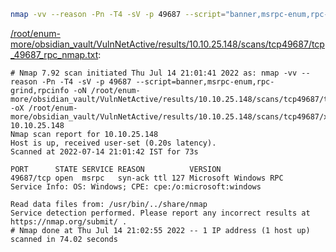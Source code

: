 ```bash
nmap -vv --reason -Pn -T4 -sV -p 49687 --script="banner,msrpc-enum,rpc-grind,rpcinfo" -oN "/root/enum-more/obsidian_vault/VulnNetActive/results/10.10.25.148/scans/tcp49687/tcp_49687_rpc_nmap.txt" -oX "/root/enum-more/obsidian_vault/VulnNetActive/results/10.10.25.148/scans/tcp49687/xml/tcp_49687_rpc_nmap.xml" 10.10.25.148
```

[/root/enum-more/obsidian_vault/VulnNetActive/results/10.10.25.148/scans/tcp49687/tcp_49687_rpc_nmap.txt](file:///root/enum-more/obsidian_vault/VulnNetActive/results/10.10.25.148/scans/tcp49687/tcp_49687_rpc_nmap.txt):

```
# Nmap 7.92 scan initiated Thu Jul 14 21:01:41 2022 as: nmap -vv --reason -Pn -T4 -sV -p 49687 --script=banner,msrpc-enum,rpc-grind,rpcinfo -oN /root/enum-more/obsidian_vault/VulnNetActive/results/10.10.25.148/scans/tcp49687/tcp_49687_rpc_nmap.txt -oX /root/enum-more/obsidian_vault/VulnNetActive/results/10.10.25.148/scans/tcp49687/xml/tcp_49687_rpc_nmap.xml 10.10.25.148
Nmap scan report for 10.10.25.148
Host is up, received user-set (0.20s latency).
Scanned at 2022-07-14 21:01:42 IST for 73s

PORT      STATE SERVICE REASON          VERSION
49687/tcp open  msrpc   syn-ack ttl 127 Microsoft Windows RPC
Service Info: OS: Windows; CPE: cpe:/o:microsoft:windows

Read data files from: /usr/bin/../share/nmap
Service detection performed. Please report any incorrect results at https://nmap.org/submit/ .
# Nmap done at Thu Jul 14 21:02:55 2022 -- 1 IP address (1 host up) scanned in 74.02 seconds

```
